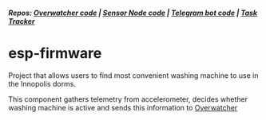 ##### Repos: [Overwatcher code](https://github.com/overwasher/overwatcher) | [Sensor Node code](https://github.com/overwasher/esp-firmware) | [Telegram bot code](https://github.com/overwasher/telegram-bot) | [Task Tracker](https://taiga.dcnick3.me/project/overwasher/)

# esp-firmware

Project that allows users to find most convenient washing machine to use in the Innopolis dorms.

This component gathers telemetry from accelerometer, decides whether washing machine is active and sends this information to [Overwatcher](https://github.com/overwasher/overwatcher)
